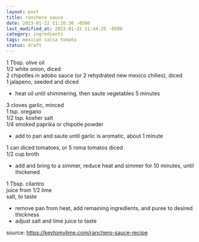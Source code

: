 ```yaml
---
layout: post
title: ranchero sauce
date: 2023-01-22 11:16:30 -0500
last_modified_at: 2023-01-22 11:44:25 -0500
category: ingredients
tags: mexican salsa tomato
status: draft
---
```


1 Tbsp. olive oil  
1/2 white onion, diced  
2 chipotles in adobo sauce (or 2 rehydrated new mexico chilies), diced  
1 jalapeno, seeded and diced  
* heat oil until shimmering, then saute vegetables 5 minutes

3 cloves garlic, minced  
1 tsp. oregano  
1/2 tsp. kosher salt  
1/4 smoked paprika or chipotle powder  
* add to pan and saute until garlic is aromatic, about 1 minute

1 can diced tomatoes, or 5 roma tomatos diced  
1/2 cup broth  
* add and bring to a simmer, reduce heat and simmer for 10 minutes, until thickened

1 Tbsp. cilantro  
juice from 1/2 lime  
salt, to taste  
* remove pan from heat, add remaining ingredients, and puree to desired thickness
* adjust salt and lime juice to taste

source: <https://keytomylime.com/ranchero-sauce-recipe>
